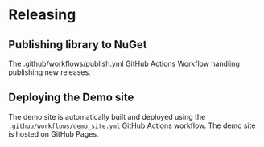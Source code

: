 
# Releasing

## Publishing library to NuGet

The .github/workflows/publish.yml GitHub Actions Workflow handling publishing new releases.

## Deploying the Demo site

The demo site is automatically built and deployed using the `.github/workflows/demo_site.yml` GitHub Actions workflow.  The demo site is hosted on GitHub Pages.

